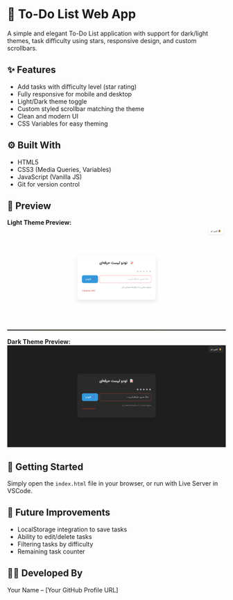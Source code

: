 # 📝 To-Do List Web App

A simple and elegant To-Do List application with support for dark/light themes, task difficulty using stars, responsive design, and custom scrollbars.

## ✨ Features

- Add tasks with difficulty level (star rating)
- Fully responsive for mobile and desktop
- Light/Dark theme toggle
- Custom styled scrollbar matching the theme
- Clean and modern UI
- CSS Variables for easy theming

## ⚙️ Built With

- HTML5
- CSS3 (Media Queries, Variables)
- JavaScript (Vanilla JS)
- Git for version control

## 📸 Preview

**Light Theme Preview:**  
![Light Theme Preview](./images/preview.png)

**Dark Theme Preview:**  
![Dark Theme Preview](./images/preview2.png)

## 🚀 Getting Started

Simply open the `index.html` file in your browser, or run with Live Server in VSCode.

## 📅 Future Improvements

- LocalStorage integration to save tasks
- Ability to edit/delete tasks
- Filtering tasks by difficulty
- Remaining task counter

## 👨‍💻 Developed By

Your Name – [Your GitHub Profile URL]

